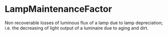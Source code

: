 LampMaintenanceFactor
=====================

Non recoverable losses of luminous flux of a lamp due to lamp depreciation; i.e. the decreasing of light output of a luminaire due to aging and dirt.
